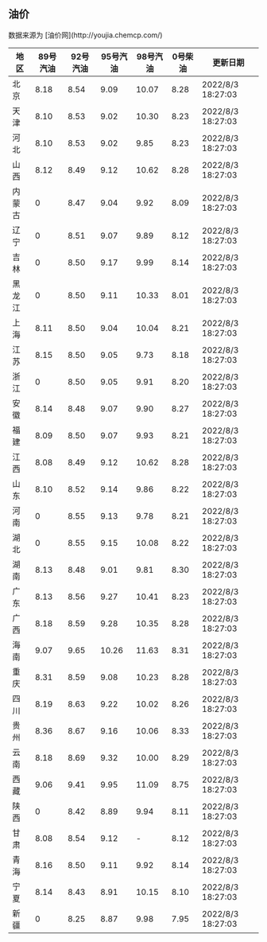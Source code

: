 
<!DOCTYPE html>
<html lang="zh-cn">
<head>
<link href="https://cdn.jsdelivr.net/gh/RookieFanzk/link/github.css" rel="stylesheet">
</head>

<body>
<h2>油价</h2>
<p>数据来源为 [油价网](http://youjia.chemcp.com/) </p>
<table>
<thead>
<tr>
<th>地区</th>
<th>89号汽油</th>
<th>92号汽油</th>
<th>95号汽油</th>
<th>98号汽油</th>
<th>0号柴油</th>
<th>更新日期</th>
</tr>
</thead>
<tbody>
<tr>
<td>北京</td>
<td>8.18</td>
<td>8.54</td>
<td>9.09</td>
<td>10.07</td>
<td>8.28</td>
<td>2022/8/3 18:27:03</td>
</tr>
<tr>
<td>天津</td>
<td>8.10</td>
<td>8.53</td>
<td>9.02</td>
<td>10.30</td>
<td>8.23</td>
<td>2022/8/3 18:27:03</td>
</tr>
<tr>
<td>河北</td>
<td>8.10</td>
<td>8.53</td>
<td>9.02</td>
<td>9.85</td>
<td>8.23</td>
<td>2022/8/3 18:27:03</td>
</tr>
<tr>
<td>山西</td>
<td>8.12</td>
<td>8.49</td>
<td>9.12</td>
<td>10.62</td>
<td>8.28</td>
<td>2022/8/3 18:27:03</td>
</tr>
<tr>
<td>内蒙古</td>
<td>0</td>
<td>8.47</td>
<td>9.04</td>
<td>9.92</td>
<td>8.09</td>
<td>2022/8/3 18:27:03</td>
</tr>
<tr>
<td>辽宁</td>
<td>0</td>
<td>8.51</td>
<td>9.07</td>
<td>9.89</td>
<td>8.12</td>
<td>2022/8/3 18:27:03</td>
</tr>
<tr>
<td>吉林</td>
<td>0</td>
<td>8.50</td>
<td>9.17</td>
<td>9.99</td>
<td>8.14</td>
<td>2022/8/3 18:27:03</td>
</tr>
<tr>
<td>黑龙江</td>
<td>0</td>
<td>8.50</td>
<td>9.11</td>
<td>10.33</td>
<td>8.01</td>
<td>2022/8/3 18:27:03</td>
</tr>
<tr>
<td>上海</td>
<td>8.11</td>
<td>8.50</td>
<td>9.04</td>
<td>10.04</td>
<td>8.21</td>
<td>2022/8/3 18:27:03</td>
</tr>
<tr>
<td>江苏</td>
<td>8.15</td>
<td>8.50</td>
<td>9.05</td>
<td>9.73</td>
<td>8.18</td>
<td>2022/8/3 18:27:03</td>
</tr>
<tr>
<td>浙江</td>
<td>0</td>
<td>8.50</td>
<td>9.05</td>
<td>9.91</td>
<td>8.20</td>
<td>2022/8/3 18:27:03</td>
</tr>
<tr>
<td>安徽</td>
<td>8.14</td>
<td>8.48</td>
<td>9.07</td>
<td>9.90</td>
<td>8.27</td>
<td>2022/8/3 18:27:03</td>
</tr>
<tr>
<td>福建</td>
<td>8.09</td>
<td>8.50</td>
<td>9.07</td>
<td>9.93</td>
<td>8.21</td>
<td>2022/8/3 18:27:03</td>
</tr>
<tr>
<td>江西</td>
<td>8.08</td>
<td>8.49</td>
<td>9.12</td>
<td>10.62</td>
<td>8.28</td>
<td>2022/8/3 18:27:03</td>
</tr>
<tr>
<td>山东</td>
<td>8.10</td>
<td>8.52</td>
<td>9.14</td>
<td>9.86</td>
<td>8.22</td>
<td>2022/8/3 18:27:03</td>
</tr>
<tr>
<td>河南</td>
<td>0</td>
<td>8.55</td>
<td>9.13</td>
<td>9.78</td>
<td>8.21</td>
<td>2022/8/3 18:27:03</td>
</tr>
<tr>
<td>湖北</td>
<td>0</td>
<td>8.55</td>
<td>9.15</td>
<td>10.08</td>
<td>8.22</td>
<td>2022/8/3 18:27:03</td>
</tr>
<tr>
<td>湖南</td>
<td>8.13</td>
<td>8.48</td>
<td>9.01</td>
<td>9.81</td>
<td>8.30</td>
<td>2022/8/3 18:27:03</td>
</tr>
<tr>
<td>广东</td>
<td>8.13</td>
<td>8.56</td>
<td>9.27</td>
<td>10.41</td>
<td>8.23</td>
<td>2022/8/3 18:27:03</td>
</tr>
<tr>
<td>广西</td>
<td>8.18</td>
<td>8.59</td>
<td>9.28</td>
<td>10.35</td>
<td>8.28</td>
<td>2022/8/3 18:27:03</td>
</tr>
<tr>
<td>海南</td>
<td>9.07</td>
<td>9.65</td>
<td>10.26</td>
<td>11.63</td>
<td>8.31</td>
<td>2022/8/3 18:27:03</td>
</tr>
<tr>
<td>重庆</td>
<td>8.31</td>
<td>8.59</td>
<td>9.08</td>
<td>10.23</td>
<td>8.28</td>
<td>2022/8/3 18:27:03</td>
</tr>
<tr>
<td>四川</td>
<td>8.19</td>
<td>8.63</td>
<td>9.22</td>
<td>10.02</td>
<td>8.26</td>
<td>2022/8/3 18:27:03</td>
</tr>
<tr>
<td>贵州</td>
<td>8.36</td>
<td>8.67</td>
<td>9.16</td>
<td>10.06</td>
<td>8.33</td>
<td>2022/8/3 18:27:03</td>
</tr>
<tr>
<td>云南</td>
<td>8.18</td>
<td>8.69</td>
<td>9.32</td>
<td>10.00</td>
<td>8.29</td>
<td>2022/8/3 18:27:03</td>
</tr>
<tr>
<td>西藏</td>
<td>9.06</td>
<td>9.41</td>
<td>9.95</td>
<td>11.09</td>
<td>8.75</td>
<td>2022/8/3 18:27:03</td>
</tr>
<tr>
<td>陕西</td>
<td>0</td>
<td>8.42</td>
<td>8.89</td>
<td>9.94</td>
<td>8.11</td>
<td>2022/8/3 18:27:03</td>
</tr>
<tr>
<td>甘肃</td>
<td>8.08</td>
<td>8.54</td>
<td>9.12</td>
<td>-</td>
<td>8.12</td>
<td>2022/8/3 18:27:03</td>
</tr>
<tr>
<td>青海</td>
<td>8.16</td>
<td>8.50</td>
<td>9.11</td>
<td>9.92</td>
<td>8.14</td>
<td>2022/8/3 18:27:03</td>
</tr>
<tr>
<td>宁夏</td>
<td>8.14</td>
<td>8.43</td>
<td>8.91</td>
<td>10.15</td>
<td>8.10</td>
<td>2022/8/3 18:27:03</td>
</tr>
<tr>
<td>新疆</td>
<td>0</td>
<td>8.25</td>
<td>8.87</td>
<td>9.98</td>
<td>7.95</td>
<td>2022/8/3 18:27:03</td>
</tr>
</tbody>
</table>
</body>
</html>
